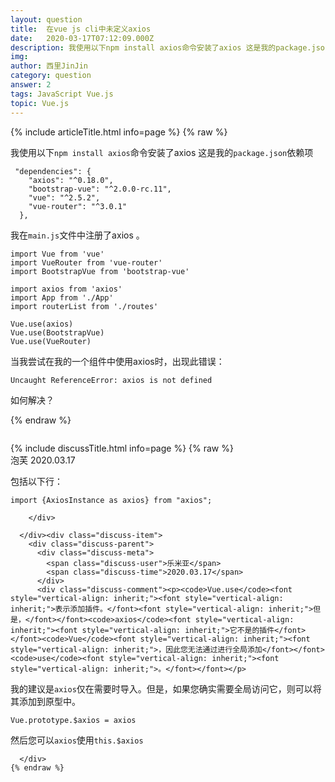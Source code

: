 ```yaml
---
layout: question
title:  在vue js cli中未定义axios
date:   2020-03-17T07:12:09.000Z
description: 我使用以下npm install axios命令安装了axios 这是我的package.json依赖项 "dependencies"  {    ...
img: 
author: 西里JinJin
category: question
answer: 2
tags: JavaScript Vue.js
topic: Vue.js
---
```

<div class="article-root">
  <div class="article">
    {% include articleTitle.html info=page %}
    {% raw %}
    <div class="article-content"><p><font style="vertical-align: inherit;"><font style="vertical-align: inherit;">我使用以下</font></font><code>npm install axios</code><font style="vertical-align: inherit;"><font style="vertical-align: inherit;">命令</font><font style="vertical-align: inherit;">安装了axios </font><font style="vertical-align: inherit;">这是我的</font></font><code>package.json</code><font style="vertical-align: inherit;"><font style="vertical-align: inherit;">依赖项</font></font></p>

<pre><code> "dependencies": {<font></font>
    "axios": "^0.18.0",<font></font>
    "bootstrap-vue": "^2.0.0-rc.11",<font></font>
    "vue": "^2.5.2",<font></font>
    "vue-router": "^3.0.1"<font></font>
  },<font></font>
</code></pre>

<p><font style="vertical-align: inherit;"><font style="vertical-align: inherit;">我在</font></font><code>main.js</code><font style="vertical-align: inherit;"><font style="vertical-align: inherit;">文件中</font><font style="vertical-align: inherit;">注册了axios </font><font style="vertical-align: inherit;">。</font></font></p>

<pre><code>import Vue from 'vue'<font></font>
import VueRouter from 'vue-router'<font></font>
import BootstrapVue from 'bootstrap-vue'<font></font>
<font></font>
import axios from 'axios'<font></font>
import App from './App'<font></font>
import routerList from './routes'<font></font>
<font></font>
Vue.use(axios)<font></font>
Vue.use(BootstrapVue)<font></font>
Vue.use(VueRouter)<font></font>
</code></pre>

<p><font style="vertical-align: inherit;"><font style="vertical-align: inherit;">当我尝试在我的一个组件中使用axios时，出现此错误：</font></font></p>

<pre><code>Uncaught ReferenceError: axios is not defined
</code></pre>

<p><font style="vertical-align: inherit;"><font style="vertical-align: inherit;">如何解决？</font></font></p></div>
    {% endraw %}
  </div>
  <p style="height: 0;width:0;overflow: hidden;"> 第1888篇《在vue js cli中未定义axios》来自Winter(https://github.com/aiyld/aiyld.github.io)的站点</p>
  <div class="discuss-wrapper">
    {% include discussTitle.html info=page %}
    {% raw %}
    <div class="discuss-item">
        <div class="discuss-parent">
          <div class="discuss-meta">
            <span class="discuss-user">泡芙</span>
            <span class="discuss-time">2020.03.17</span>
          </div>
          <div class="discuss-comment"><p><font style="vertical-align: inherit;"><font style="vertical-align: inherit;">包括以下行： </font></font></p>

<pre><code>import {AxiosInstance as axios} from "axios";
</code></pre></div>
        </div>
        
      </div><div class="discuss-item">
        <div class="discuss-parent">
          <div class="discuss-meta">
            <span class="discuss-user">乐米亚</span>
            <span class="discuss-time">2020.03.17</span>
          </div>
          <div class="discuss-comment"><p><code>Vue.use</code><font style="vertical-align: inherit;"><font style="vertical-align: inherit;">表示添加插件。</font><font style="vertical-align: inherit;">但是，</font></font><code>axios</code><font style="vertical-align: inherit;"><font style="vertical-align: inherit;">它不是的插件</font></font><code>Vue</code><font style="vertical-align: inherit;"><font style="vertical-align: inherit;">，因此您无法通过进行全局添加</font></font><code>use</code><font style="vertical-align: inherit;"><font style="vertical-align: inherit;">。</font></font></p>

<p><font style="vertical-align: inherit;"><font style="vertical-align: inherit;">我的建议是</font></font><code>axios</code><font style="vertical-align: inherit;"><font style="vertical-align: inherit;">仅在需要时</font><font style="vertical-align: inherit;">导入</font><font style="vertical-align: inherit;">。</font><font style="vertical-align: inherit;">但是，如果您确实需要全局访问它，则可以将其添加到原型中。</font></font></p>

<pre><code>Vue.prototype.$axios = axios
</code></pre>

<p><font style="vertical-align: inherit;"><font style="vertical-align: inherit;">然后您可以</font></font><code>axios</code><font style="vertical-align: inherit;"><font style="vertical-align: inherit;">使用</font></font><code>this.$axios</code></p></div>
        </div>
        
      </div>
    {% endraw %}
  </div>
<div>
